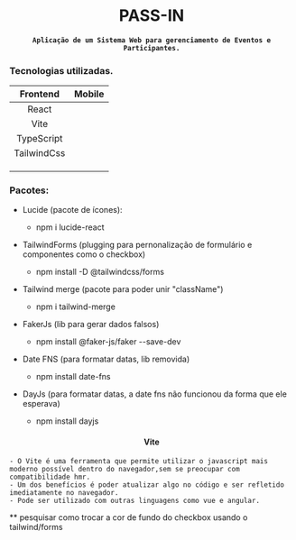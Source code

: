 <h1 align="center">PASS-IN </h1>

<h4 align="center">  
	
	Aplicação de um Sistema Web para gerenciamento de Eventos e Participantes.

</h4>

### Tecnologias utilizadas.

|  Frontend   | Mobile |
| :---------: | :----: |
|    React    |        |
|    Vite     |        |
| TypeScript  |        |
| TailwindCss |        |
|             |        |
|             |        |
|             |        |

### Pacotes:

- Lucide (pacote de ícones):

  - npm i lucide-react

- TailwindForms (plugging para pernonalização de formulário e componentes como o checkbox)

  - npm install -D @tailwindcss/forms

- Tailwind merge (pacote para poder unir "className")

  - npm i tailwind-merge

- FakerJs (lib para gerar dados falsos)

  - npm install @faker-js/faker --save-dev

- Date FNS (para formatar datas, lib removida)

  - npm install date-fns

- DayJs (para formatar datas, a date fns não funcionou da forma que ele esperava)
  - npm install dayjs

<h4 align="center">  Vite </h4>

    - O Vite é uma ferramenta que permite utilizar o javascript mais moderno possível dentro do navegador,sem se preocupar com compatibilidade hmr.
    - Um dos benefícios é poder atualizar algo no código e ser refletido imediatamente no navegador.
    - Pode ser utilizado com outras linguagens como vue e angular.

\*\* pesquisar como trocar a cor de fundo do checkbox usando o tailwind/forms
